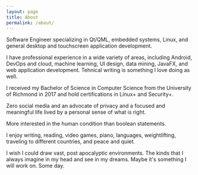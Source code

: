 ```yaml
---
layout: page
title: About
permalink: /about/
---
```


Software Engineer specializing in Qt/QML, embedded systems, Linux, and general desktop and touchscreen application development.  

I have professional experience in a wide variety of areas, including Android, DevOps and cloud, machine learning, UI design, data mining, JavaFX, and web application development.  Tehnical writing is something I love doing as well. 

I received my Bachelor of Science in Computer Science from the University of Richmond in 2017 and hold certifications in Linux+ and Security+.

Zero social media and an advocate of privacy and a focused and meaningful life lived by a personal sense of what is right.

More interested in the human condition than boolean statements.

I enjoy writing, reading, video games, piano, languages, weightlifting, traveling to different countries, and peace and quiet.

I wish I could draw vast, post apocalyptic environments. The kinds that I always imagine in my head and see in my dreams. Maybe it's something I will work on. Some day.
